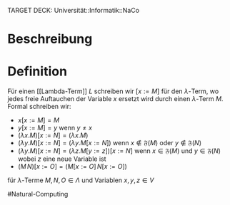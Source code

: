 TARGET DECK: Universität::Informatik::NaCo

# Beschreibung


# Definition
Für einen [[Lambda-Term]] $L$ schreiben wir $[x := M]$ für den $\lambda$-Term, wo jedes freie Auftauchen der Variable $x$ ersetzt wird durch einen $\lambda$-Term $M$. Formal schreiben wir:
- $x[x := M ] = M$
- $y[x :=M] = y$ wenn $y \neq x$
- $(\lambda x.M)[x := N] = (\lambda x.M)$
- $(\lambda y.M)[x := N] = (\lambda y .M[x:=N])$ wenn $x \notin \mathfrak{F}(M)$ oder $y \notin \mathfrak{F}(N)$
- $(\lambda y.M)[x := N] = (\lambda z .M [y := z ])[x :=N]$ wenn $x \in \mathfrak F (M)$ und $y \in \mathfrak{F}(N)$ wobei $z$ eine neue Variable ist
- $(M \,N)[x:=O]= (M[x:=O]\, N[x:= O])$

für $\lambda$-Terme $M, N, O \in \Lambda$ und Variablen $x, y, z \in V$



#Natural-Computing 
